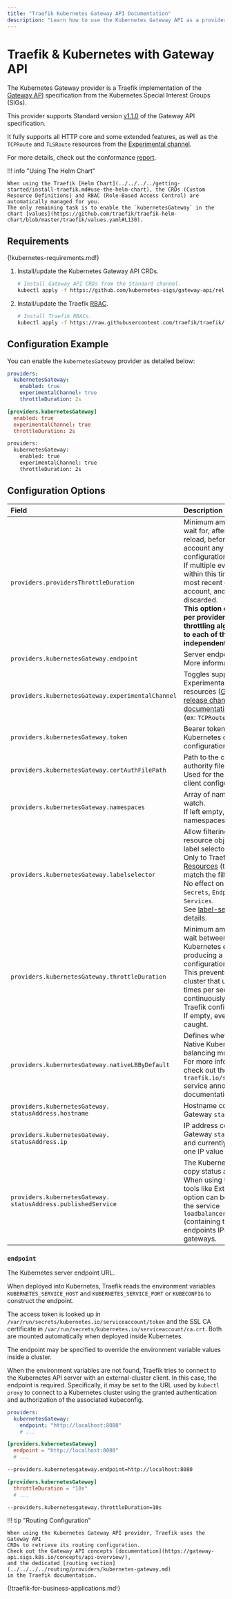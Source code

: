 ```yaml
---
title: "Traefik Kubernetes Gateway API Documentation"
description: "Learn how to use the Kubernetes Gateway API as a provider for configuration discovery in Traefik Proxy. Read the technical documentation."
---
```


# Traefik & Kubernetes with Gateway API

The Kubernetes Gateway provider is a Traefik implementation of the [Gateway API](https://gateway-api.sigs.k8s.io/)
specification from the Kubernetes Special Interest Groups (SIGs).

This provider supports Standard version [v1.1.0](https://github.com/kubernetes-sigs/gateway-api/releases/tag/v1.1.0) of the Gateway API specification.

It fully supports all HTTP core and some extended features, as well as the `TCPRoute` and `TLSRoute` resources from the [Experimental channel](https://gateway-api.sigs.k8s.io/concepts/versioning/?h=#release-channels).

For more details, check out the conformance [report](https://github.com/kubernetes-sigs/gateway-api/tree/main/conformance/reports/v1.1.0/traefik-traefik).

!!! info "Using The Helm Chart"

    When using the Traefik [Helm Chart](../../../../getting-started/install-traefik.md#use-the-helm-chart), the CRDs (Custom Resource Definitions) and RBAC (Role-Based Access Control) are automatically managed for you.
    The only remaining task is to enable the `kubernetesGateway` in the chart [values](https://github.com/traefik/traefik-helm-chart/blob/master/traefik/values.yaml#L130).

## Requirements

{!kubernetes-requirements.md!}

1. Install/update the Kubernetes Gateway API CRDs.

    ```bash
    # Install Gateway API CRDs from the Standard channel.
    kubectl apply -f https://github.com/kubernetes-sigs/gateway-api/releases/download/v1.1.0/standard-install.yaml
    ```

2. Install/update the Traefik [RBAC](../../../dynamic-configuration/kubernetes-gateway-rbac.yml).

    ```bash
    # Install Traefik RBACs.
    kubectl apply -f https://raw.githubusercontent.com/traefik/traefik/v3.1/docs/content/reference/dynamic-configuration/kubernetes-gateway-rbac.yml
    ```

## Configuration Example

You can enable the `kubernetesGateway` provider as detailed below:

```yaml tab="Static Configuration (YAML)"
providers:
  kubernetesGateway:
    enabled: true
    experimentalChannel: true
    throttleDuration: 2s
```

```toml tab="Static Configuration File (TOML)"
[providers.kubernetesGateway]
  enabled: true
  experimentalChannel: true
  throttleDuration: 2s
```

```bash tab="Helm Chart Values"
providers:
  kubernetesGateway:
    enabled: true
    experimentalChannel: true
    throttleDuration: 2s
```

## Configuration Options

<!-- markdownlint-disable MD013 -->

| Field | Description                                               | Default              | Required |
|:------|:----------------------------------------------------------|:---------------------|:---------|
| `providers.providersThrottleDuration` | Minimum amount of time to wait for, after a configuration reload, before taking into account any new configuration refresh event.<br />If multiple events occur within this time, only the most recent one is taken into account, and all others are discarded.<br />**This option cannot be set per provider, but the throttling algorithm applies to each of them independently.** | 2s  | No |
| `providers.kubernetesGateway.endpoint` | Server endpoint URL.<br />More information [here](#endpoint). | "" | No |
| `providers.kubernetesGateway.experimentalChannel` | Toggles support for the Experimental Channel resources ([Gateway API release channels documentation](https://gateway-api.sigs.k8s.io/concepts/versioning/#release-channels)).<br />(ex: `TCPRoute` and `TLSRoute`)| false | No |
| `providers.kubernetesGateway.token` | Bearer token used for the Kubernetes client configuration. | "" | No |
| `providers.kubernetesGateway.certAuthFilePath` | Path to the certificate authority file.<br />Used for the Kubernetes client configuration. | "" | No |
| `providers.kubernetesGateway.namespaces` | Array of namespaces to watch.<br />If left empty, watch all namespaces. | | No |
| `providers.kubernetesGateway.labelselector` | Allow filtering on specific resource objects only using label selectors.<br />Only to Traefik [Custom Resources](./kubernetes-crd.md#list-of-resources) (they all must match the filter).<br />No effect on Kubernetes `Secrets`, `EndpointSlices` and `Services`.<br />See [label-selectors](https://kubernetes.io/docs/concepts/overview/working-with-objects/labels/#label-selectors) for details. | ""  | No |
| `providers.kubernetesGateway.throttleDuration` | Minimum amount of time to wait between two Kubernetes events before producing a new configuration.<br />This prevents a Kubernetes cluster that updates many times per second from continuously changing your Traefik configuration.<br />If empty, every event is caught. | 0s | No |
| `providers.kubernetesGateway.nativeLBByDefault` | Defines whether to use Native Kubernetes load-balancing mode by default. For more information, please check out the `traefik.io/service.nativelb` service annotation documentation. | false | No |
| `providers.kubernetesGateway.`<br />`statusAddress.hostname` | Hostname copied to the Gateway `status.addresses`. | ""  | No |
| `providers.kubernetesGateway.`<br />`statusAddress.ip` | IP address copied to the Gateway `status.addresses`, and currently only supports one IP value (IPv4 or IPv6). | ""  | No |
| `providers.kubernetesGateway.`<br />`statusAddress.publishedService` | The Kubernetes service to copy status addresses from.<br />When using third parties tools like External-DNS, this option can be used to copy the service `loadbalancer.status` (containing the service's endpoints IPs) to the gateways. | ""  | No |

<!-- markdownlint-enable MD013 -->

### `endpoint`

The Kubernetes server endpoint URL.

When deployed into Kubernetes, Traefik reads the environment variables
`KUBERNETES_SERVICE_HOST` and `KUBERNETES_SERVICE_PORT` or `KUBECONFIG` to
construct the endpoint.

The access token is looked up
in `/var/run/secrets/kubernetes.io/serviceaccount/token`
and the SSL CA certificate in `/var/run/secrets/kubernetes.io/serviceaccount/ca.crt`.
Both are mounted automatically when deployed inside Kubernetes.

The endpoint may be specified to override the environment variable values
inside a cluster.

When the environment variables are not found, Traefik tries to connect to
the Kubernetes API server with an external-cluster client.
In this case, the endpoint is required.
Specifically, it may be set to the URL used by `kubectl proxy` to connect to a
Kubernetes cluster using the granted authentication
and authorization of the associated kubeconfig.

```yaml tab="File (YAML)"
providers:
  kubernetesGateway:
    endpoint: "http://localhost:8080"
    # ...
```

```toml tab="File (TOML)"
[providers.kubernetesGateway]
  endpoint = "http://localhost:8080"
  # ...
```

```bash tab="CLI"
--providers.kubernetesgateway.endpoint=http://localhost:8080
```

```toml tab="File (TOML)"
[providers.kubernetesGateway]
  throttleDuration = "10s"
  # ...
```

```bash tab="CLI"
--providers.kubernetesgateway.throttleDuration=10s
```

!!! tip "Routing Configuration"

    When using the Kubernetes Gateway API provider, Traefik uses the Gateway API
    CRDs to retrieve its routing configuration.
    Check out the Gateway API concepts [documentation](https://gateway-api.sigs.k8s.io/concepts/api-overview/),
    and the dedicated [routing section](../../../../routing/providers/kubernetes-gateway.md)
    in the Traefik documentation.

{!traefik-for-business-applications.md!}
